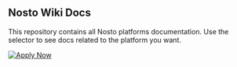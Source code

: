 ## Nosto Wiki Docs
This repository contains all Nosto platforms documentation. Use the selector to see docs related to the platform you want.

[![Apply Now](https://user-images.githubusercontent.com/327432/63690367-1d1fc300-c815-11e9-885d-b297be91dc52.png)](https://www.nosto.com/join-us/)